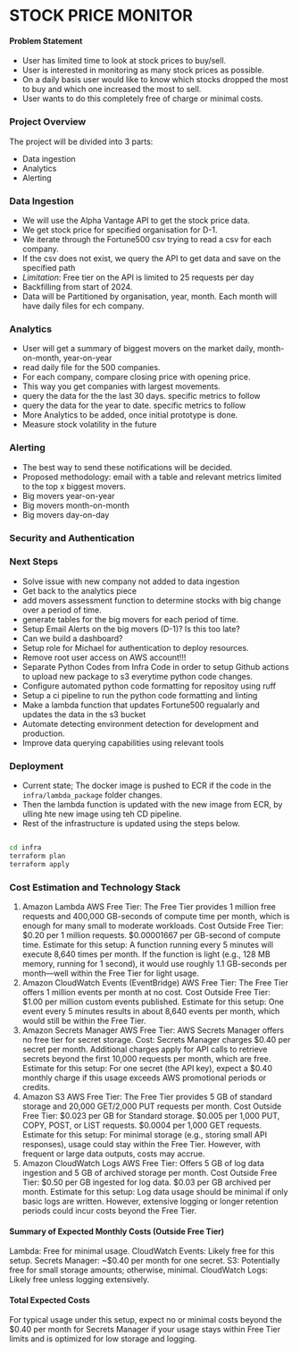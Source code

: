 # STOCK PRICE MONITOR
#### Problem Statement
- User has limited time to look at stock prices to buy/sell. 
- User is interested in monitoring as many stock prices as possible.
- On a daily basis user would like to know which stocks dropped the most to buy and which one increased the most to sell.
- User wants to do this completely free of charge or minimal costs.

### Project Overview
The project will be divided into 3 parts:
- Data ingestion
- Analytics
- Alerting


### Data Ingestion
- We will use the Alpha Vantage API to get the stock price data.
- We get stock price for specified organisation for D-1. 
- We iterate through the Fortune500 csv trying to read a csv for each company.
- If the csv does not exist, we query the API to get data and save on the specified path
- *Limitation*: Free tier on the API is limited to 25 requests per day
- Backfilling from start of 2024.
- Data will be Partitioned by organisation, year, month. Each month will have daily files for ech company.

### Analytics
- User will get a summary of biggest movers on the market daily, month-on-month, year-on-year
- read daily file for the 500 companies.
- For each company, compare closing price with opening price.
- This way you get companies with largest movements.
- query the data for the the last 30 days. specific metrics to follow
- query the data for the year to date. specific metrics to follow
- More Analytics to be added, once initial prototype is done.
- Measure stock volatility in the future

### Alerting 
- The best way to send these notifications will be decided.
- Proposed methodology: email with a table and relevant metrics limited to the top x biggest movers. 
- Big movers year-on-year
- Big movers month-on-month 
- Big movers day-on-day


### Security and Authentication


### Next Steps
- Solve issue with new company not added to data ingestion
- Get back to the analytics piece
- add movers assessment function to determine stocks with big change over a period of time.
- generate tables for the big movers for each period of time.
- Setup Email Alerts on the big movers (D-1)? Is this too late? 
- Can we build a dashboard?
- Setup role for Michael for authentication to deploy resources.
- Remove root user access on AWS account!!!
- Separate Python Codes from Infra Code in order to setup Github actions to upload new package to s3 everytime python code changes. 
- Configure automated python code formatting for repositoy using ruff
- Setup a ci pipeline to run the python code formatting and linting
- Make a lambda function that updates Fortune500 regualarly and updates the data in the s3 bucket
- Automate detecting environment detection for development and production.
- Improve data querying capabilities using relevant tools

### Deployment

- Current state; The docker image is pushed to ECR if the code in the `infra/lambda_package` folder changes.
- Then the lambda function is updated with the new image from ECR, by ulling hte new image using teh CD pipeline.
- Rest of the infrastructure is updated using the steps below. 

```bash

cd infra
terraform plan
terraform apply

```


### Cost Estimation and Technology Stack
1. Amazon Lambda
AWS Free Tier: The Free Tier provides 1 million free requests and 400,000 GB-seconds of compute time per month, which is enough for many small to moderate workloads.
Cost Outside Free Tier:
$0.20 per 1 million requests.
$0.00001667 per GB-second of compute time.
Estimate for this setup: A function running every 5 minutes will execute 8,640 times per month. If the function is light (e.g., 128 MB memory, running for 1 second), it would use roughly 1.1 GB-seconds per month—well within the Free Tier for light usage.
2. Amazon CloudWatch Events (EventBridge)
AWS Free Tier: The Free Tier offers 1 million events per month at no cost.
Cost Outside Free Tier:
$1.00 per million custom events published.
Estimate for this setup: One event every 5 minutes results in about 8,640 events per month, which would still be within the Free Tier.
3. Amazon Secrets Manager
AWS Free Tier: AWS Secrets Manager offers no free tier for secret storage.
Cost:
Secrets Manager charges $0.40 per secret per month.
Additional charges apply for API calls to retrieve secrets beyond the first 10,000 requests per month, which are free.
Estimate for this setup: For one secret (the API key), expect a $0.40 monthly charge if this usage exceeds AWS promotional periods or credits.
4. Amazon S3
AWS Free Tier: The Free Tier provides 5 GB of standard storage and 20,000 GET/2,000 PUT requests per month.
Cost Outside Free Tier:
$0.023 per GB for Standard storage.
$0.005 per 1,000 PUT, COPY, POST, or LIST requests.
$0.0004 per 1,000 GET requests.
Estimate for this setup: For minimal storage (e.g., storing small API responses), usage could stay within the Free Tier. However, with frequent or large data outputs, costs may accrue.
5. Amazon CloudWatch Logs
AWS Free Tier: Offers 5 GB of log data ingestion and 5 GB of archived storage per month.
Cost Outside Free Tier:
$0.50 per GB ingested for log data.
$0.03 per GB archived per month.
Estimate for this setup: Log data usage should be minimal if only basic logs are written. However, extensive logging or longer retention periods could incur costs beyond the Free Tier.
#### Summary of Expected Monthly Costs (Outside Free Tier)
Lambda: Free for minimal usage.
CloudWatch Events: Likely free for this setup.
Secrets Manager: ~$0.40 per month for one secret.
S3: Potentially free for small storage amounts; otherwise, minimal.
CloudWatch Logs: Likely free unless logging extensively.
#### Total Expected Costs
For typical usage under this setup, expect no or minimal costs beyond the $0.40 per month for Secrets Manager if your usage stays within Free Tier limits and is optimized for low storage and logging.


